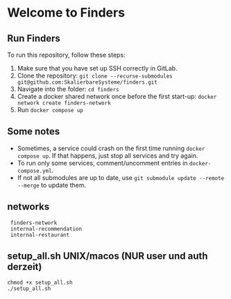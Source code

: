 # Welcome to Finders


## Run Finders

To run this repository, follow these steps:

1. Make sure that you have set up SSH correctly in GitLab.
2. Clone the repository: `git clone --recurse-submodules git@github.com:SkalierbareSysteme/finders.git`
3. Navigate into the folder: `cd finders`
4. Create a docker shared network once before the first start-up: `docker network create finders-network`
5. Run `docker compose up`

## Some notes

- Sometimes, a service could crash on the first time running `docker compose up`. If that happens, just stop all services and try again.
- To run only some services, comment/uncomment entries in `docker-compose.yml`.
- If not all submodules are up to date, use `git submodule update --remote --merge` to update them.

## networks 
     finders-network
     internal-recommendation 
     internal-restaurant

## setup_all.sh UNIX/macos (NUR user und auth derzeit)
    chmod +x setup_all.sh
    ./setup_all.sh

